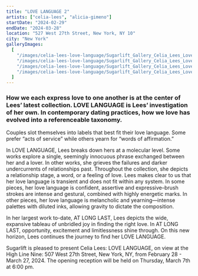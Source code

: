 ```yaml
---
title: "LOVE LANGUAGE 2"
artists: ["celia-lees", "alicia-gimeno"]
startDate: "2024-02-29"
endDate: "2024-03-28"
location: "527 West 27th Street, New York, NY 10"
city: "New York"
galleryImages:
  [
    "/images/celia-lees-love-language/Sugarlift_Gallery_Celia_Lees_Love_Language_2024_4_79db4788c0.jpg",
    "/images/celia-lees-love-language/Sugarlift_Gallery_Celia_Lees_Love_Language_2024_1_2321f22bdb.jpg",
    "/images/celia-lees-love-language/Sugarlift_Gallery_Celia_Lees_Love_Language_2024_5_44311f4565.jpg",
    "/images/celia-lees-love-language/Sugarlift_Gallery_Celia_Lees_Love_Language_2024_6_0852c3b5ef.jpg",
  ]
---
```


### How we each express love to one another is at the center of Lees’ latest collection. LOVE LANGUAGE is Lees’ investigation of her own. In contemporary dating practices, how we love has evolved into a referenceable taxonomy.

Couples slot themselves into labels that best fit their love language. Some prefer “acts of service” while others yearn for “words of affirmation.”

In LOVE LANGUAGE, Lees breaks down hers at a molecular level. Some works explore a single, seemingly innocuous phrase exchanged between her and a lover. In other works, she grieves the failures and darker undercurrents of relationships past. Throughout the collection, she depicts a relationship stage, a word, or a feeling of love. Lees makes clear to us that her love language is transient and does not fit within any system. In some pieces, her love language is confident, assertive and expressive–brush strokes are intense and gestural, combined with highly energetic marks. In other pieces, her love language is melancholic and yearning—intense palettes with diluted inks, allowing gravity to dictate the composition.

In her largest work to-date, AT LONG LAST, Lees depicts the wide, expansive tableau of unbridled joy in finding the right love. In AT LONG LAST, opportunity, excitement and limitlessness shine through. On this new horizon, Lees continues the journey to find her LOVE LANGUAGE.

Sugarlift is pleased to present Celia Lees: LOVE LANGUAGE, on view at the High Line Nine: 507 West 27th Street, New York, NY, from February 28 - March 27, 2024. The opening reception will be held on Thursday, March 7th at 6:00 pm.
